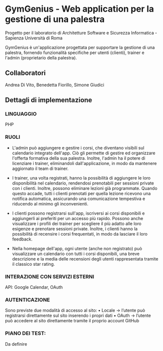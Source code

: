# GymGenius - Web application per la gestione di una palestra

Progetto per il laboratorio di Architetture Software e Sicurezza Informatica - Sapienza Università di Roma

GymGenius è un'applicazione progettata per supportare la gestione di una palestra, fornendo
funzionalità specifiche per utenti (clienti), trainer e l'admin (proprietario della palestra).

## Collaboratori
Andrea Di Vito, Benedetta Fiorillo, Simone Giudici

## Dettagli di implementazione
### LINGUAGGIO
PHP

### RUOLI
- L'admin può aggiungere e gestire i corsi, che diventano visibili sul calendario integrato
dell'app. Ciò gli permette di gestire ed organizzare l'offerta formativa della sua palestra.
Inoltre, l'admin ha il potere di licenziare i trainer, eliminandoli dall'applicazione, in modo da
mantenere aggiornato il team di trainer.

- I trainer, una volta registrati, hanno la possibilità di aggiungere le loro disponibilità nel
calendario, rendendosi prenotabili per sessioni private con i clienti. Inoltre, possono
eliminare lezioni già programmate. Quando questo accade, tutti i clienti prenotati per quella
lezione ricevono una notifica automatica, assicurando una comunicazione tempestiva e
riducendo al minimo gli inconvenienti.

- I clienti possono registrarsi sull'app, iscriversi ai corsi disponibili e aggiungerli ai preferiti per
un accesso più rapido. Possono anche visualizzare i profili dei trainer per scegliere il più
adatto alle loro esigenze e prenotare sessioni private. Inoltre, i clienti hanno la possibilità di
recensire i corsi frequentati, in modo da lasciare il loro feedback.

- Nella homepage dell'app, ogni utente (anche non registrato) può visualizzare un calendario
con tutti i corsi disponibili, una breve descrizione e la media delle recensioni degli utenti
rappresentata tramite il classico star rating.

### INTERAZIONE CON SERVIZI ESTERNI 
API: Google Calendar, OAuth
 
### AUTENTICAZIONE  
 Sono previste due modalità di accesso al sito: 
•	Locale -> l’utente può registrarsi direttamente sul sito inserendo i propri dati 
•	OAuth -> l’utente può accedere al sito direttamente tramite il proprio account GitHub 

### PIANO DEI TEST: 
Da definire
